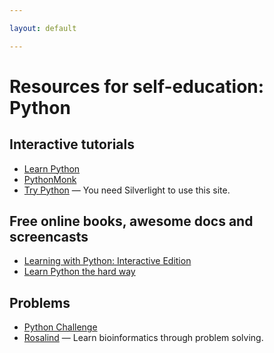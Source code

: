 ```yaml
---

layout: default

---
```

<!-- Please, wrap strings longer than 80 characters -->

# Resources for self-education: Python

## Interactive tutorials

- [Learn Python](http://www.learnpython.org/)
- [PythonMonk](http://pythonmonk.com/)
- [Try Python](http://www.trypython.org/) — You need Silverlight to use this
  site.

## Free online books, awesome docs and screencasts

- [Learning with Python: Interactive
  Edition](http://interactivepython.org/courselib/static/thinkcspy/index.html)
- [Learn Python the hard way](http://learnpythonthehardway.org/book/)

## Problems

- [Python Challenge](http://www.pythonchallenge.com/)
- [Rosalind](http://rosalind.info/) — Learn bioinformatics through problem solving.

